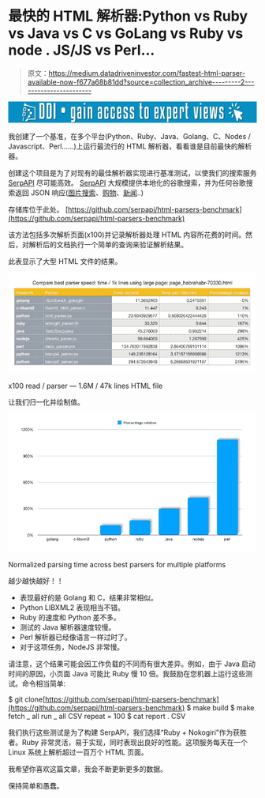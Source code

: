 # 最快的 HTML 解析器:Python vs Ruby vs Java vs C vs GoLang vs Ruby vs node . JS/JS vs Perl…

> 原文：<https://medium.datadriveninvestor.com/fastest-html-parser-available-now-f677a68b81dd?source=collection_archive---------2----------------------->

[![](img/ae2aace727e7d3a88474369e0a8d4301.png)](http://www.track.datadriveninvestor.com/1B9E)

我创建了一个基准，在多个平台(Python、Ruby、Java、Golang、C、Nodes / Javascript、Perl……)上运行最流行的 HTML 解析器，看看谁是目前最快的解析器。

创建这个项目是为了对现有的最佳解析器实现进行基准测试，以使我们的搜索服务 [SerpAPI](https://serpapi.com) 尽可能高效。 [SerpAPI](https://serpapi.com) 大规模提供本地化的谷歌搜索，并为任何谷歌搜索返回 JSON 响应([图片搜索](https://serpapi.com/images-results)、[购物](https://serpapi.com/shopping-results)、[新闻](https://serpapi.com/news-results)..)

存储库位于此处。
[https://github.com/serpapi/html-parsers-benchmark](https://github.com/serpapi/html-parsers-benchmark)

该方法包括多次解析页面(x100)并记录解析器处理 HTML 内容所花费的时间。然后，对解析后的文档执行一个简单的查询来验证解析结果。

此表显示了大型 HTML 文件的结果。

![](img/bca20b5863d37d4fc5efec3533b3dc7a.png)

x100 read / parser — 1.6M / 47k lines HTML file

让我们归一化并绘制值。

![](img/912f0a7970db46231bac24efe1931440.png)

Normalized parsing time across best parsers for multiple platforms

越少越快越好！！

*   表现最好的是 Golang 和 C，结果非常相似。
*   Python LIBXML2 表现相当不错。
*   Ruby 的速度和 Python 差不多。
*   测试的 Java 解析器速度较慢。
*   Perl 解析器已经像语言一样过时了。
*   对于这项任务，NodeJS 非常慢。

请注意，这个结果可能会因工作负载的不同而有很大差异。例如，由于 Java 启动时间的原因，小页面 Java 可能比 Ruby 慢 10 倍。我鼓励在您机器上运行这些测试。命令相当简单:

$ git clone[https://github.com/serpapi/html-parsers-benchmark](https://github.com/serpapi/html-parsers-benchmark)
$ make build
$ make fetch _ all run _ all CSV repeat = 100
$ cat report . CSV

我们执行这些测试是为了构建 SerpAPI，我们选择“Ruby + Nokogiri”作为获胜者。Ruby 非常灵活，易于实现，同时表现出良好的性能。这项服务每天在一个 Linux 系统上解析超过一百万个 HTML 页面。

我希望你喜欢这篇文章，我会不断更新更多的数据。

保持简单和愚蠢。